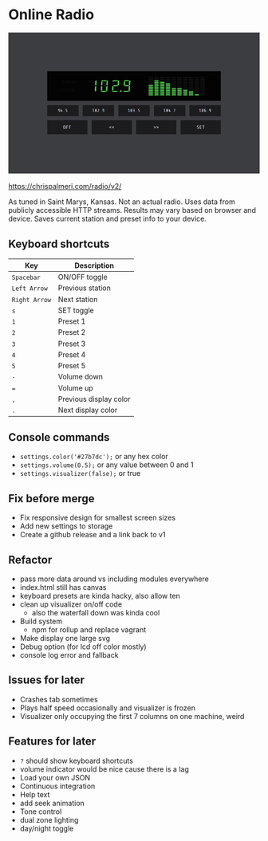 # Online Radio

![screenshot](dist/img/screencast.gif)

https://chrispalmeri.com/radio/v2/

As tuned in Saint Marys, Kansas. Not an actual radio. Uses data from publicly accessible HTTP streams. Results may vary based on browser and device. Saves current station and preset info to your device.

## Keyboard shortcuts

Key | Description
---|---
`Spacebar` | ON/OFF toggle
`Left Arrow` | Previous station
`Right Arrow` | Next station
`s` | SET toggle
`1` | Preset 1
`2` | Preset 2
`3` | Preset 3
`4` | Preset 4
`5` | Preset 5
`-` | Volume down
`=` | Volume up
`,` | Previous display color
`.` | Next display color

## Console commands

  * `settings.color('#27b7dc');` or any hex color
  * `settings.volume(0.5);` or any value between 0 and 1
  * `settings.visualizer(false);` or true

## Fix before merge

  * Fix responsive design for smallest screen sizes
  * Add new settings to storage
  * Create a github release and a link back to v1

## Refactor

  * pass more data around vs including modules everywhere
  * index.html still has canvas
  * keyboard presets are kinda hacky, also allow ten
  * clean up visualizer on/off code
    * also the waterfall down was kinda cool
  * Build system
    * npm for rollup and replace vagrant
  * Make display one large svg
  * Debug option (for lcd off color mostly)
  * console log error and fallback

## Issues for later

  * Crashes tab sometimes
  * Plays half speed occasionally and visualizer is frozen
  * Visualizer only occupying the first 7 columns on one machine, weird

## Features for later

  * `?` should show keyboard shortcuts
  * volume indicator would be nice cause there is a lag
  * Load your own JSON
  * Continuous integration
  * Help text
  * add seek animation
  * Tone control
  * dual zone lighting
  * day/night toggle
